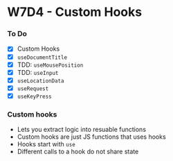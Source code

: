 # W7D4 - Custom Hooks

### To Do
- [x] Custom Hooks
- [x] `useDocumentTitle`
- [x] TDD: `useMousePosition`
- [x] TDD: `useInput`
- [x] `useLocationData`
- [x] `useRequest`
- [x] `useKeyPress`

### Custom hooks
* Lets you extract logic into resuable functions
* Custom hooks are just JS functions that uses hooks
* Hooks start with `use`
* Different calls to a hook do not share state














# 
